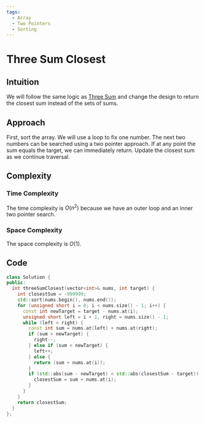 ```yaml
---
tags:
  - Array
  - Two Pointers
  - Sorting
---
```


# Three Sum Closest

## Intuition

We will follow the same logic as [Three Sum](https://leetcode-solutions/solutions/three-sum) and change the design to return the closest sum instead of the sets of sums.

## Approach

First, sort the array. We will use a loop to fix one number. The next two numbers can be searched using a two pointer approach. If at any point the sum equals the target, we can immediately return. Update the closest sum as we continue traversal.

## Complexity

### Time Complexity

The time complexity is $O(n^2)$ because we have an outer loop and an inner two pointer search.

### Space Complexity

The space complexity is $O(1)$.

## Code

```cpp
class Solution {
public:
  int threeSumClosest(vector<int>& nums, int target) {
    int closestSum = -999999;
    std::sort(nums.begin(), nums.end());
    for (unsigned short i = 0; i < nums.size() - 1; i++) {
      const int newTarget = target - nums.at(i);
      unsigned short left = i + 1, right = nums.size() - 1;
      while (left < right) {
        const int sum = nums.at(left) + nums.at(right);
        if (sum > newTarget) {
          right--;
        } else if (sum < newTarget) {
          left++;
        } else {
          return (sum + nums.at(i));
        }
        if (std::abs(sum - newTarget) < std::abs(closestSum - target)) {
          closestSum = sum + nums.at(i);
        }
      }
    }
    return closestSum;
  }
};
```

